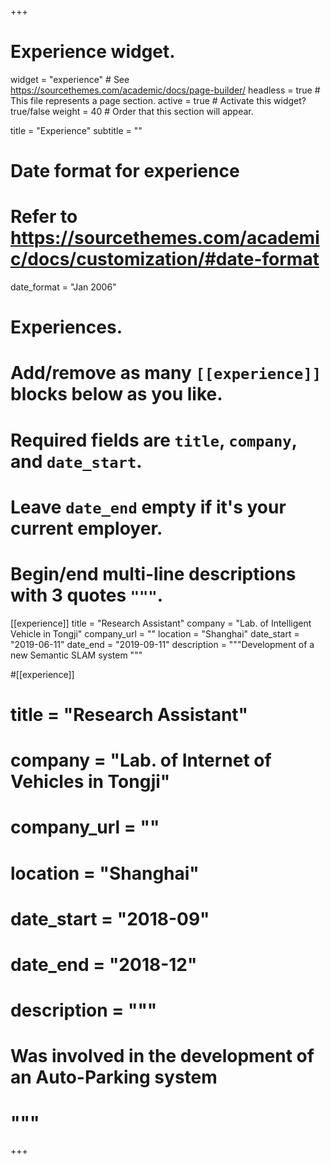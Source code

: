 +++
# Experience widget.
widget = "experience"  # See https://sourcethemes.com/academic/docs/page-builder/
headless = true  # This file represents a page section.
active = true  # Activate this widget? true/false
weight = 40  # Order that this section will appear.

title = "Experience"
subtitle = ""

# Date format for experience
#   Refer to https://sourcethemes.com/academic/docs/customization/#date-format
date_format = "Jan 2006"

# Experiences.
#   Add/remove as many `[[experience]]` blocks below as you like.
#   Required fields are `title`, `company`, and `date_start`.
#   Leave `date_end` empty if it's your current employer.
#   Begin/end multi-line descriptions with 3 quotes `"""`.
[[experience]]
  title = "Research Assistant"
  company = "Lab. of Intelligent Vehicle in Tongji"
  company_url = ""
  location = "Shanghai"
  date_start = "2019-06-11"
  date_end = "2019-09-11"
  description = """Development of a new Semantic SLAM system
  """

#[[experience]]
#  title = "Research Assistant"
#  company = "Lab. of Internet of Vehicles in Tongji"
#  company_url = ""
#  location = "Shanghai"
#  date_start = "2018-09"
#  date_end = "2018-12"
#  description = """
#  Was involved in the development of an Auto-Parking system
#  """
+++
